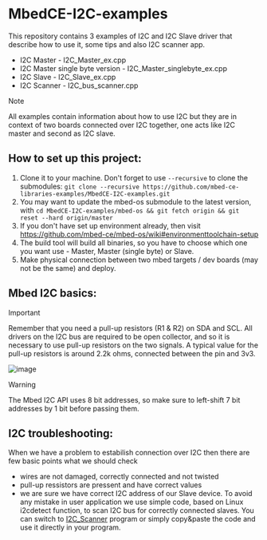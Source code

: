 # MbedCE-I2C-examples

This repository contains 3 examples of I2C and I2C Slave driver that describe how to use it, some tips and also I2C scanner app.
* I2C Master - I2C_Master_ex.cpp
* I2C Master single byte version - I2C_Master_singlebyte_ex.cpp
* I2C Slave - I2C_Slave_ex.cpp
* I2C Scanner - I2C_bus_scanner.cpp
  
> [!NOTE]
> All examples contain information about how to use I2C but they are in context of two boards connected over I2C together, one acts like I2C master and second as I2C slave.


## How to set up this project:

1. Clone it to your machine.  Don't forget to use `--recursive` to clone the submodules: `git clone --recursive https://github.com/mbed-ce-libraries-examples/MbedCE-I2C-examples.git`
2. You may want to update the mbed-os submodule to the latest version, with `cd MbedCE-I2C-examples/mbed-os && git fetch origin && git reset --hard origin/master`
3. If you don't have set up environment already, then visit https://github.com/mbed-ce/mbed-os/wiki#environmenttoolchain-setup
4. The build tool will build all binaries, so you have to choose which one you want use - Master, Master (single byte) or Slave.
5. Make physical connection between two mbed targets / dev boards (may not be the same) and deploy.

## Mbed I2C basics:
> [!IMPORTANT]
> Remember that you need a pull-up resistors (R1 & R2) on SDA and SCL. All drivers on the I2C bus are required to be open collector, and so it is necessary to use pull-up resistors on the two signals. A typical value for the pull-up resistors is around 2.2k ohms, connected between the pin and 3v3.

![image](https://github.com/user-attachments/assets/0519dc5d-878c-4c7c-b766-b500f2d51a9e)

> [!WARNING]
> The Mbed I2C API uses 8 bit addresses, so make sure to left-shift 7 bit addresses by 1 bit before passing them.

## I2C troubleshooting:
When we have a problem to estabilish connection over I2C then there are few basic points what we should check
* wires are not damaged, correctly connected and not twisted
* pull-up ressistors are pressent and have correct values
* we are sure we have correct I2C address of our Slave device. To avoid any mistake in user application we use simple code, based on Linux i2cdetect function, to scan I2C bus for correctly connected slaves. You can switch to [I2C_Scanner](https://github.com/mbed-ce-libraries-examples/I2C-examples/blob/main/I2C_bus_scanner.cpp) program or simply copy&paste the code and use it directly in your program.
